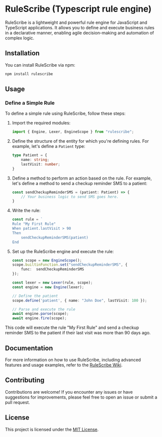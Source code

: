 # RuleScribe (Typescript rule engine)

RuleScribe is a lightweight and powerful rule engine for JavaScript and TypeScript applications. It allows you to define and execute business rules in a declarative manner, enabling agile decision-making and automation of complex logic.

## Installation

You can install RuleScribe via npm:

```bash
npm install rulescribe
```

## Usage

### Define a Simple Rule

To define a simple rule using RuleScribe, follow these steps:

1. Import the required modules:

    ```typescript
    import { Engine, Lexer, EngineScope } from "rulescribe";
    ```

2. Define the structure of the entity for which you're defining rules. For example, let's define a `Patient` type:

    ```typescript
    type Patient = {
        name: string;
        lastVisit: number;
    }
    ```

3. Define a method to perform an action based on the rule. For example, let's define a method to send a checkup reminder SMS to a patient:

    ```typescript
    const sendCheckupReminderSMS = (patient: Patient) => {
        // Your business logic to send SMS goes here.
    }
    ```

4. Write the rule:

    ```typescript
    const rule = `
    Rule "My First Rule"
    When patient.lastVisit > 90
    Then
        sendCheckupReminderSMS(patient)
    End
    ```

5. Set up the RuleScribe engine and execute the rule:

    ```typescript
    const scope = new EngineScope();
    scope.builtinFunction.set("sendCheckupReminderSMS", {
        func:  sendCheckupReminderSMS
    });

    const lexer = new Lexer(rule, scope);
    const engine = new Engine(lexer);

    // Define the patient
    scope.define('patient', { name: "John Doe", lastVisit: 100 });

    // Parse and execute the rule
    await engine.parse(scope);
    await engine.fire(scope);
    ```

This code will execute the rule "My First Rule" and send a checkup reminder SMS to the patient if their last visit was more than 90 days ago.

## Documentation

For more information on how to use RuleScribe, including advanced features and usage examples, refer to the [RuleScribe Wiki](https://github.com/loghmanb/rulescribe/wiki).

## Contributing

Contributions are welcome! If you encounter any issues or have suggestions for improvements, please feel free to open an issue or submit a pull request.

## License

This project is licensed under the [MIT License](https://github.com/loghmanb/rulescribe/blob/main/LICENSE).

